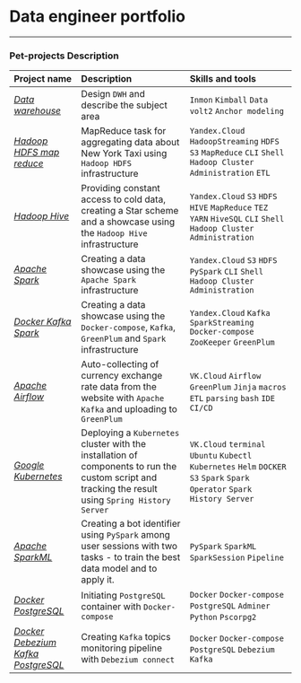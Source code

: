 # Data engineer portfolio

---

### Pet-projects Description

| Project name                             | Description                                                                                                                                         | 	Skills and tools                                                                                                           |
|:-----------------------------------------|:----------------------------------------------------------------------------------------------------------------------------------------------------|:----------------------------------------------------------------------------------------------------------------------------|
| [*Data warehouse*][1]                    | Design `DWH` and describe the subject area                                                                                                          | `Inmon` `Kimball` `Data volt2` `Anchor modeling`                                                                            |
| [*Hadoop HDFS map reduce*][2]            | MapReduce task for aggregating data about New York Taxi using `Hadoop HDFS` infrastructure                                                          | `Yandex.Cloud` `HadoopStreaming` `HDFS` `S3` `MapReduce` `CLI` `Shell` `Hadoop Cluster Administration` `ETL`                |
| [*Hadoop Hive*][3]                       | Providing constant access to cold data, creating a Star scheme and a showcase using the `Hadoop Hive` infrastructure                                | `Yandex.Cloud` `S3` `HDFS` `HIVE` `MapReduce` `TEZ` `YARN` `HiveSQL` `CLI` `Shell` `Hadoop Cluster Administration`          |
| [*Apache Spark*][4]                      | Creating a data showcase using the `Apache Spark` infrastructure                                                                                    | `Yandex.Cloud` `S3` `HDFS` `PySpark` `CLI` `Shell` `Hadoop Cluster Administration`                                          |
| [*Docker Kafka Spark*][5]                | Creating a data showcase using the `Docker-compose`, `Kafka`, `GreenPlum` and `Spark` infrastructure                                                | `Yandex.Cloud` `Kafka` `SparkStreaming` `Docker-compose` `ZooKeeper` `GreenPlum`                                            |
| [*Apache Airflow*][6]                    | Auto-collecting of currency exchange rate data from the website with `Apache Kafka` and uploading to `GreenPlum`                                    | `VK.Cloud` `Airflow` `GreenPlum` `Jinja` `macros` `ETL` `parsing` `bash` `IDE` `CI/CD`                                      |
| [*Google Kubernetes*][7]                 | Deploying a `Kubernetes` cluster with the installation of components to run the custom script and tracking the result using `Spring History Server` | `VK.Cloud` `terminal` `Ubuntu` `Kubectl` `Kubernetes` `Helm` `DOCKER` `S3` `Spark` `Spark Operator`  `Spark History Server` |
| [*Apache SparkML*][8]                    | Creating a bot identifier using `PySpark` among user sessions with two tasks - to train the best data model and to apply it.                        | `PySpark` `SparkML` `SparkSession` `Pipeline`                                                                               |
| [*Docker PostgreSQL*][9]                 | Initiating `PostgreSQL` container with `Docker-compose`                                                                                             | `Docker` `Docker-compose` `PostgreSQL` `Adminer` `Python` `Pscorpg2`                                                        |
| [*Docker Debezium Kafka PostgreSQL*][10] | Creating `Kafka` topics monitoring pipeline with `Debezium connect`                                                                                 | `Docker` `Docker-compose` `PostgreSQL` `Debezium` `Kafka`                                                                   |


[1]:https://github.com/Amboss/data_warehouse
[2]:https://github.com/Amboss/hadoop_mapreduce
[3]:https://github.com/Amboss/hadoop_hive
[4]:https://github.com/Amboss/apache_spark
[5]:https://github.com/Amboss/docker_kafka_spark
[6]:https://github.com/Amboss/apache_airflow
[7]:https://github.com/Amboss/google_kubernetes
[8]:https://github.com/Amboss/apache_pyspark_ml
[9]:https://github.com/Amboss/docker_postgres_python
[10]:https://github.com/Amboss/Postgres_Debezium_Kafka
